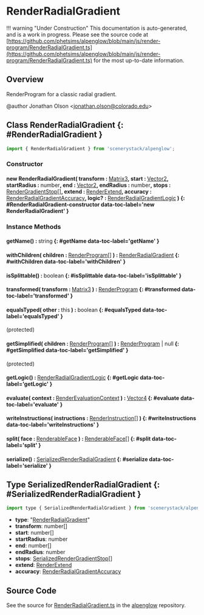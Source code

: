 # RenderRadialGradient

!!! warning "Under Construction"
    This documentation is auto-generated, and is a work in progress. Please see the source code at
    [https://github.com/phetsims/alpenglow/blob/main/js/render-program/RenderRadialGradient.ts](https://github.com/phetsims/alpenglow/blob/main/js/render-program/RenderRadialGradient.ts) for the most up-to-date information.

## Overview

RenderProgram for a classic radial gradient.

@author Jonathan Olson &lt;jonathan.olson@colorado.edu&gt;

## Class RenderRadialGradient {: #RenderRadialGradient }


```js
import { RenderRadialGradient } from 'scenerystack/alpenglow';
```
### Constructor

#### new RenderRadialGradient( transform : <span style="font-weight: 400;">[Matrix3](../dot/Matrix3.md)</span>, start : <span style="font-weight: 400;">[Vector2](../dot/Vector2.md)</span>, startRadius : <span style="font-weight: 400;"><span style="color: hsla(calc(var(--md-hue) + 180deg),80%,40%,1);">number</span></span>, end : <span style="font-weight: 400;">[Vector2](../dot/Vector2.md)</span>, endRadius : <span style="font-weight: 400;"><span style="color: hsla(calc(var(--md-hue) + 180deg),80%,40%,1);">number</span></span>, stops : <span style="font-weight: 400;">[RenderGradientStop](../alpenglow/RenderGradientStop.md)[]</span>, extend : <span style="font-weight: 400;">[RenderExtend](../alpenglow/RenderExtend.md)</span>, accuracy : <span style="font-weight: 400;">[RenderRadialGradientAccuracy](../alpenglow/RenderRadialGradientAccuracy.md)</span>, logic? : <span style="font-weight: 400;">[RenderRadialGradientLogic](../alpenglow/RenderRadialGradientLogic.md)</span> ) {: #RenderRadialGradient-constructor data-toc-label='new RenderRadialGradient' }

### Instance Methods

#### getName() : <span style="font-weight: 400;"><span style="color: hsla(calc(var(--md-hue) + 180deg),80%,40%,1);">string</span></span> {: #getName data-toc-label='getName' }

#### withChildren( children : <span style="font-weight: 400;">[RenderProgram](../alpenglow/RenderProgram.md)[]</span> ) : <span style="font-weight: 400;">[RenderRadialGradient](../alpenglow/RenderRadialGradient.md)</span> {: #withChildren data-toc-label='withChildren' }

#### isSplittable() : <span style="font-weight: 400;"><span style="color: hsla(calc(var(--md-hue) + 180deg),80%,40%,1);">boolean</span></span> {: #isSplittable data-toc-label='isSplittable' }

#### transformed( transform : <span style="font-weight: 400;">[Matrix3](../dot/Matrix3.md)</span> ) : <span style="font-weight: 400;">[RenderProgram](../alpenglow/RenderProgram.md)</span> {: #transformed data-toc-label='transformed' }

#### equalsTyped( other : <span style="font-weight: 400;"><span style="color: hsla(calc(var(--md-hue) + 180deg),80%,40%,1);">this</span></span> ) : <span style="font-weight: 400;"><span style="color: hsla(calc(var(--md-hue) + 180deg),80%,40%,1);">boolean</span></span> {: #equalsTyped data-toc-label='equalsTyped' }

(protected)

#### getSimplified( children : <span style="font-weight: 400;">[RenderProgram](../alpenglow/RenderProgram.md)[]</span> ) : <span style="font-weight: 400;">[RenderProgram](../alpenglow/RenderProgram.md) | <span style="color: hsla(calc(var(--md-hue) + 180deg),80%,40%,1);">null</span></span> {: #getSimplified data-toc-label='getSimplified' }

(protected)

#### getLogic() : <span style="font-weight: 400;">[RenderRadialGradientLogic](../alpenglow/RenderRadialGradientLogic.md)</span> {: #getLogic data-toc-label='getLogic' }

#### evaluate( context : <span style="font-weight: 400;">[RenderEvaluationContext](../alpenglow/RenderEvaluationContext.md)</span> ) : <span style="font-weight: 400;">[Vector4](../dot/Vector4.md)</span> {: #evaluate data-toc-label='evaluate' }

#### writeInstructions( instructions : <span style="font-weight: 400;">[RenderInstruction](../alpenglow/RenderInstruction.md)[]</span> ) {: #writeInstructions data-toc-label='writeInstructions' }

#### split( face : <span style="font-weight: 400;">[RenderableFace](../alpenglow/RenderableFace.md)</span> ) : <span style="font-weight: 400;">[RenderableFace](../alpenglow/RenderableFace.md)[]</span> {: #split data-toc-label='split' }

#### serialize() : <span style="font-weight: 400;">[SerializedRenderRadialGradient](../alpenglow/RenderRadialGradient.md#SerializedRenderRadialGradient)</span> {: #serialize data-toc-label='serialize' }



## Type SerializedRenderRadialGradient {: #SerializedRenderRadialGradient }


```js
import type { SerializedRenderRadialGradient } from 'scenerystack/alpenglow';
```


- **type**: "[RenderRadialGradient](../alpenglow/RenderRadialGradient.md)"
- **transform**: <span style="color: hsla(calc(var(--md-hue) + 180deg),80%,40%,1);">number</span>[]
- **start**: <span style="color: hsla(calc(var(--md-hue) + 180deg),80%,40%,1);">number</span>[]
- **startRadius**: <span style="color: hsla(calc(var(--md-hue) + 180deg),80%,40%,1);">number</span>
- **end**: <span style="color: hsla(calc(var(--md-hue) + 180deg),80%,40%,1);">number</span>[]
- **endRadius**: <span style="color: hsla(calc(var(--md-hue) + 180deg),80%,40%,1);">number</span>
- **stops**: [SerializedRenderGradientStop](../alpenglow/RenderGradientStop.md#SerializedRenderGradientStop)[]
- **extend**: [RenderExtend](../alpenglow/RenderExtend.md)
- **accuracy**: [RenderRadialGradientAccuracy](../alpenglow/RenderRadialGradientAccuracy.md)




## Source Code

See the source for [RenderRadialGradient.ts](https://github.com/phetsims/alpenglow/blob/main/js/render-program/RenderRadialGradient.ts) in the [alpenglow](https://github.com/phetsims/alpenglow) repository.
